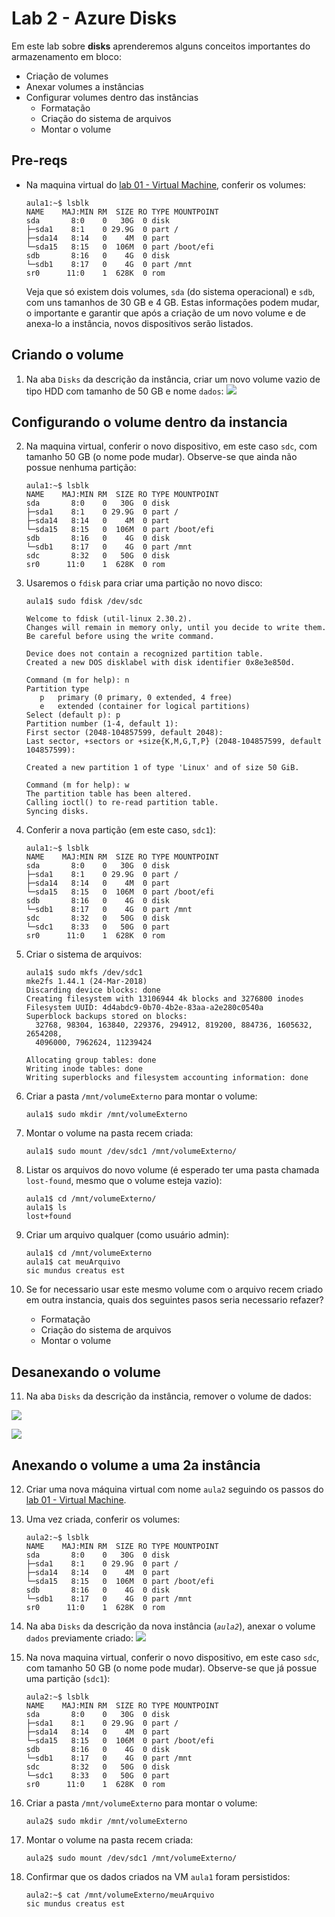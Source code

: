 # Lab 2 - Azure Disks

Em este lab sobre **disks** aprenderemos alguns conceitos importantes do armazenamento em bloco:
 - Criação de volumes
 - Anexar volumes a instâncias
 - Configurar volumes dentro das instâncias
   * Formatação
   * Criação do sistema de arquivos
   * Montar o volume

## Pre-reqs

- Na maquina virtual do [lab 01 - Virtual Machine](https://github.com/josecastillolema/fiap/blob/master/net/devops/lab01-iaas-vm.md), conferir os volumes:
    ```
    aula1:~$ lsblk
    NAME    MAJ:MIN RM  SIZE RO TYPE MOUNTPOINT
    sda       8:0    0   30G  0 disk 
    ├─sda1    8:1    0 29.9G  0 part /
    ├─sda14   8:14   0    4M  0 part 
    └─sda15   8:15   0  106M  0 part /boot/efi
    sdb       8:16   0    4G  0 disk 
    └─sdb1    8:17   0    4G  0 part /mnt
    sr0      11:0    1  628K  0 rom
    ```
    Veja que só existem dois volumes, `sda` (do sistema operacional) e `sdb`, com uns tamanhos de 30 GB e 4 GB. Estas informações podem mudar, o importante e garantir que após a criação de um novo volume e de anexa-lo a instância, novos dispositivos serão listados.

## Criando o volume
 
1. Na aba `Disks` da descrição da instância, criar um novo volume vazio de tipo HDD com tamanho de 50 GB e nome `dados`:
   ![](https://raw.githubusercontent.com/josecastillolema/fiap/master/net/devops/img/disk01.png)

## Configurando o volume dentro da instancia

2. Na maquina virtual, conferir o novo dispositivo, em este caso `sdc`, com tamanho 50 GB (o nome pode mudar). Observe-se que ainda não possue nenhuma partição:
    ```
    aula1:~$ lsblk
    NAME    MAJ:MIN RM  SIZE RO TYPE MOUNTPOINT
    sda       8:0    0   30G  0 disk 
    ├─sda1    8:1    0 29.9G  0 part /
    ├─sda14   8:14   0    4M  0 part 
    └─sda15   8:15   0  106M  0 part /boot/efi
    sdb       8:16   0    4G  0 disk 
    └─sdb1    8:17   0    4G  0 part /mnt
    sdc       8:32   0   50G  0 disk 
    sr0      11:0    1  628K  0 rom 
    ```
    
3. Usaremos o `fdisk` para criar uma partição no novo disco:
   ```
   aula1$ sudo fdisk /dev/sdc

   Welcome to fdisk (util-linux 2.30.2).
   Changes will remain in memory only, until you decide to write them.
   Be careful before using the write command.

   Device does not contain a recognized partition table.
   Created a new DOS disklabel with disk identifier 0x8e3e850d.

   Command (m for help): n
   Partition type
      p   primary (0 primary, 0 extended, 4 free)
      e   extended (container for logical partitions)
   Select (default p): p
   Partition number (1-4, default 1): 
   First sector (2048-104857599, default 2048): 
   Last sector, +sectors or +size{K,M,G,T,P} (2048-104857599, default 104857599): 

   Created a new partition 1 of type 'Linux' and of size 50 GiB.

   Command (m for help): w
   The partition table has been altered.
   Calling ioctl() to re-read partition table.
   Syncing disks.
   ```
   
4. Conferir a nova partição (em este caso, `sdc1`):
   ```
   aula1:~$ lsblk
   NAME    MAJ:MIN RM  SIZE RO TYPE MOUNTPOINT
   sda       8:0    0   30G  0 disk 
   ├─sda1    8:1    0 29.9G  0 part /
   ├─sda14   8:14   0    4M  0 part 
   └─sda15   8:15   0  106M  0 part /boot/efi
   sdb       8:16   0    4G  0 disk 
   └─sdb1    8:17   0    4G  0 part /mnt
   sdc       8:32   0   50G  0 disk 
   └─sdc1    8:33   0   50G  0 part 
   sr0      11:0    1  628K  0 rom
   ```

5. Criar o sistema de arquivos:
    ```
    aula1$ sudo mkfs /dev/sdc1
    mke2fs 1.44.1 (24-Mar-2018)
    Discarding device blocks: done                            
    Creating filesystem with 13106944 4k blocks and 3276800 inodes
    Filesystem UUID: 4d4abdc9-0b70-4b2e-83aa-a2e280c0540a
    Superblock backups stored on blocks: 
      32768, 98304, 163840, 229376, 294912, 819200, 884736, 1605632, 2654208, 
      4096000, 7962624, 11239424

    Allocating group tables: done                            
    Writing inode tables: done                            
    Writing superblocks and filesystem accounting information: done   
    ```
 
6. Criar a pasta `/mnt/volumeExterno` para montar o volume:
    ```
    aula1$ sudo mkdir /mnt/volumeExterno
    ```

7. Montar o volume na pasta recem criada:
    ```
    aula1$ sudo mount /dev/sdc1 /mnt/volumeExterno/
    ```

8. Listar os arquivos do novo volume (é esperado ter uma pasta chamada `lost-found`, mesmo que o volume esteja vazio):
    ```
    aula1$ cd /mnt/volumeExterno/
    aula1$ ls
    lost+found
    ```

9. Criar um arquivo qualquer (como usuário admin):
    ```
    aula1$ cd /mnt/volumeExterno
    aula1$ cat meuArquivo 
    sic mundus creatus est
    ```

10. Se for necessario usar este mesmo volume com o arquivo recem criado em outra instancia, quais dos seguintes pasos seria necessario refazer?
    - Formatação
    - Criação do sistema de arquivos
    - Montar o volume

## Desanexando o volume

11. Na aba `Disks` da descrição da instância, remover o volume de dados:

   ![](https://raw.githubusercontent.com/josecastillolema/fiap/master/net/devops/img/disk02.png)
   
   ![](https://raw.githubusercontent.com/josecastillolema/fiap/master/net/devops/img/disk03.png)
   
## Anexando o volume a uma 2a instância

12. Criar uma nova máquina virtual com nome `aula2` seguindo os passos do [lab 01 - Virtual Machine](https://github.com/josecastillolema/fiap/blob/master/net/devops/lab01-iaas-vm.md).

13. Uma vez criada, conferir os volumes:
    ```
    aula2:~$ lsblk 
    NAME    MAJ:MIN RM  SIZE RO TYPE MOUNTPOINT
    sda       8:0    0   30G  0 disk 
    ├─sda1    8:1    0 29.9G  0 part /
    ├─sda14   8:14   0    4M  0 part 
    └─sda15   8:15   0  106M  0 part /boot/efi
    sdb       8:16   0    4G  0 disk 
    └─sdb1    8:17   0    4G  0 part /mnt
    sr0      11:0    1  628K  0 rom
    ```
    
14. Na aba `Disks` da descrição da nova instância (*`aula2`*), anexar o volume `dados` previamente criado:
   ![](https://raw.githubusercontent.com/josecastillolema/fiap/master/net/devops/img/disk04.png)
   
15. Na nova maquina virtual, conferir o novo dispositivo, em este caso `sdc`, com tamanho 50 GB (o nome pode mudar). Observe-se que já possue uma partição (`sdc1`):
    ```
    aula2:~$ lsblk 
    NAME    MAJ:MIN RM  SIZE RO TYPE MOUNTPOINT
    sda       8:0    0   30G  0 disk 
    ├─sda1    8:1    0 29.9G  0 part /
    ├─sda14   8:14   0    4M  0 part 
    └─sda15   8:15   0  106M  0 part /boot/efi
    sdb       8:16   0    4G  0 disk 
    └─sdb1    8:17   0    4G  0 part /mnt
    sdc       8:32   0   50G  0 disk 
    └─sdc1    8:33   0   50G  0 part 
    sr0      11:0    1  628K  0 rom 
    ```
    
16. Criar a pasta `/mnt/volumeExterno` para montar o volume:
    ```
    aula2$ sudo mkdir /mnt/volumeExterno
    ```

17. Montar o volume na pasta recem criada:
    ```
    aula2$ sudo mount /dev/sdc1 /mnt/volumeExterno/
    ```
    
18. Confirmar que os dados criados na VM `aula1` foram persistidos:
    ```
    aula2:~$ cat /mnt/volumeExterno/meuArquivo 
    sic mundus creatus est
    ```
